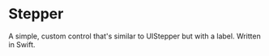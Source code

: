 Stepper
=========

A simple, custom control that's similar to UIStepper but with a label. Written in Swift.

